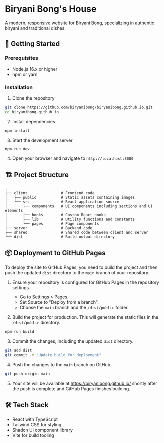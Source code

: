 # Biryani Bong's House

A modern, responsive website for Biryani Bong, specializing in authentic biryani and traditional dishes.

## 🚀 Getting Started

### Prerequisites
- Node.js 16.x or higher
- npm or yarn

### Installation

1. Clone the repository
```bash
git clone https://github.com/biryanibong/biryanibong.github.io.git
cd biryanibong.github.io
````

2. Install dependencies

```bash
npm install
```

3. Start the development server

```bash
npm run dev
```

4. Open your browser and navigate to `http://localhost:8000`

## 🏗️ Project Structure

```
.
├── client               # Frontend code
│   ├── public           # Static assets containing images
│   └── src              # React application source
│       ├── components   # UI components including sections and UI elements
│       ├── hooks        # Custom React hooks
│       ├── lib          # Utility functions and constants
│       └── pages        # Page components
├── server               # Backend code
├── shared               # Shared code between client and server
└── dist                 # Build output directory
```

## 📦 Deployment to GitHub Pages

To deploy the site to GitHub Pages, you need to build the project and then push the updated `dist` directory to the `main` branch of your repository.

1. Ensure your repository is configured for GitHub Pages in the repository settings.

      - Go to Settings \> Pages.
      - Set Source to "Deploy from a branch".
      - Choose the `main` branch and the `/dist/public` folder.

2. Build the project for production. This will generate the static files in the `/dist/public` directory.

```bash
npm run build
```

3. Commit the changes, including the updated `dist` directory.

```bash
git add dist
git commit -m "Update build for deployment"
```

4. Push the changes to the `main` branch on GitHub.

```bash
git push origin main
```

5. Your site will be available at https://biryanibong.github.io/ shortly after the push is complete and GitHub Pages finishes building.

## 🛠️ Tech Stack

  - React with TypeScript
  - Tailwind CSS for styling
  - Shadcn UI component library
  - Vite for build tooling
